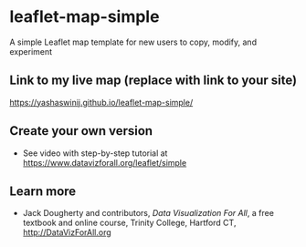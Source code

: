# leaflet-map-simple
A simple Leaflet map template for new users to copy, modify, and experiment

## Link to my live map (replace with link to your site)

https://yashaswinij.github.io/leaflet-map-simple/

## Create your own version
- See video with step-by-step tutorial at https://www.datavizforall.org/leaflet/simple

## Learn more
- Jack Dougherty and contributors, *Data Visualization For All*, a free textbook and online course, Trinity College, Hartford CT, http://DataVizForAll.org
